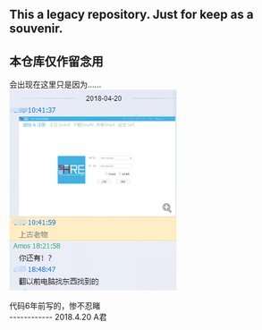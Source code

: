 ## This a legacy repository. Just for keep as a souvenir.
## 本仓库仅作留念用

会出现在这里只是因为......  
![](img/img_01.png)

代码6年前写的，惨不忍睹  
------------ 2018.4.20 A君